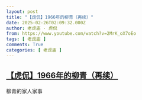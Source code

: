 ```yaml
---
layout: post
title: "【虎侃】1966年的柳青（再续）"
date: 2025-02-26T02:09:32.000Z
author: 老虎庙 · 虎侃
from: https://www.youtube.com/watch?v=2MrK_oX7oEo
tags: [ 老虎庙 ]
comments: True
categories: [ 老虎庙 ]
---
```

<!--1740535772000-->
[【虎侃】1966年的柳青（再续）](https://www.youtube.com/watch?v=2MrK_oX7oEo)
------

<div>
柳青的家人家事
</div>
